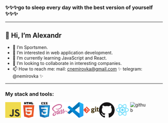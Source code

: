 
###  ✨✨✨go to sleep every day with the best version of yourself ✨✨✨
-------
## 👋 Hi, I’m Alexandr
- 💪 I’m Sportsmen.
- 👀 I’m interested in web application development.
- 🌱 I’m currently learning JavaScript and React.
- 🤝 I’m looking to collaborate in interesting companies.
- 📫 How to reach me: mail:  cnemirovka@gmail.com ✨ telegram: @nemirovka ✨
______
### My stack and tools:
<img align="left" alt="javascript" width="50px" src="https://raw.githubusercontent.com/github/explore/80688e429a7d4ef2fca1e82350fe8e3517d3494d/topics/javascript/javascript.png" />
<img align="left" alt="html" width="50px" src="https://raw.githubusercontent.com/github/explore/80688e429a7d4ef2fca1e82350fe8e3517d3494d/topics/html/html.png" />
<img align="left" alt="css" width="50px" src="https://raw.githubusercontent.com/github/explore/80688e429a7d4ef2fca1e82350fe8e3517d3494d/topics/css/css.png" />
<img align="left" alt="sass" width="50px" src="https://raw.githubusercontent.com/github/explore/80688e429a7d4ef2fca1e82350fe8e3517d3494d/topics/sass/sass.png" />
<img align="left" alt="Visual Studio Code" width="50px" src="https://raw.githubusercontent.com/github/explore/80688e429a7d4ef2fca1e82350fe8e3517d3494d/topics/visual-studio-code/visual-studio-code.png" />
<img align="left" alt="git" width="50px" src="https://raw.githubusercontent.com/github/explore/80688e429a7d4ef2fca1e82350fe8e3517d3494d/topics/git/git.png" />
<img align="left" alt="github" width="50px" src="https://raw.githubusercontent.com/github/explore/78df643247d429f6cc873026c0622819ad797942/topics/github/github.png" />
<img align="left" alt="github" width="50px" src ="https://raw.githubusercontent.com/github/explore/80688e429a7d4ef2fca1e82350fe8e3517d3494d/topics/react/react.png" />
<img align="left" alt="github" width="50px" src="https://camo.githubusercontent.com/350884a939e841f738687af8d45c5aba918ef5c9625041c034f7725f11ceadef/68747470733a2f2f77372e706e6777696e672e636f6d2f706e67732f3431332f3835322f706e672d7472616e73706172656e742d72656475782d72656163742d6c6f676f2d6a6176617363726970742d64712d707572706c652d76696f6c65742d746578742d7468756d626e61696c2e706e67" />






<!---
nemirovka28/nemirovka28 is a ✨ special ✨ repository because its `README.md` (this file) appears on your GitHub profile.
You can click the Preview link to take a look at your changes.
--->
